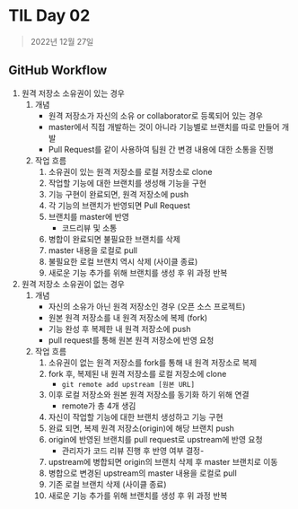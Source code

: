 # TIL Day 02
> 2022년 12월 27일

## GitHub Workflow
1. 원격 저장소 소유권이 있는 경우
   1. 개념
        - 원격 저장소가 자신의 소유 or collaborator로 등록되어 있는 경우
        - master에서 직접 개발하는 것이 아니라 기능별로 브랜치를 따로 만들어 개발
        - Pull Request를 같이 사용하여 팀원 간 변경 내용에 대한 소통을 진행
    2. 작업 흐름
        1. 소유권이 있는 원격 저장소를 로컬 저장소로 clone
        2. 작업할 기능에 대한 브랜치를 생성해 기능을 구현
        3. 기능 구현이 완료되면, 원격 저장소에 push
        4. 각 기능의 브랜치가 반영되면 Pull Request
        5. 브랜치를 master에 반영
           - 코드리뷰 및 소통
        6. 병합이 완료되면 불필요한 브랜치를 삭제
        7. master 내용을 로컬로 pull
        8. 불필요한 로컬 브랜치 역시 삭제 (사이클 종료)
        9. 새로운 기능 추가를 위해 브랜치를 생성 후 위 과정 반복
2. 원격 저장소 소유권이 없는 경우
   1. 개념
        - 자신의 소유가 아닌 원격 저장소인 경우 (오픈 소스 프로젝트)
        - 원본 원격 저장소를 내 원격 저장소에 복제 (fork)
        - 기능 완성 후 복제한 내 원격 저장소에 push
        - pull request를 통해 원본 원격 저장소에 반영 요청
    2. 작업 흐름
       1. 소유권이 없는 원격 저장소를 fork를 통해 내 원격 저장소로 복제
       2. fork 후, 복제된 내 원격 저장소를 로컬 저장소에 clone
            - `git remote add upstream [원본 URL]`
       3. 이후 로컬 저장소와 원본 원격 저장소를 동기화 하기 위해 연결
            - remote가 총 4개 생김
       4. 자신이 작업할 기능에 대한 브랜치 생성하고 기능 구현
       5. 완료 되면, 복제 원격 저장소(origin)에 해당 브랜치 push
       6. origin에 반영된 브랜치를 pull request로 upstream에 반영 요청
            - 관리자가 코드 리뷰 진행 후 반영 여부 결정- 
       7. upstream에 병합되면 origin의 브랜치 삭제 후 master 브랜치로 이동
       8. 병합으로 변경된 upstream의 master 내용을 로컬로 pull
       9. 기존 로컬 브랜치 삭제 (사이클 종료)
       10. 새로운 기능 추가를 위해 브랜치를 생성 후 위 과정 반복
